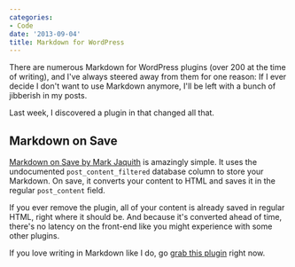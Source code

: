 ```yaml
---
categories:
- Code
date: '2013-09-04'
title: Markdown for WordPress
---
```


There are numerous Markdown for WordPress plugins (over 200 at the time of writing), and I've always steered away from them for one reason: If I ever decide I don't want to use Markdown anymore, I'll be left with a bunch of jibberish in my posts.

<p>Last week, I discovered a plugin in that changed all that.
<!--more--></p>

<h2>Markdown on Save</h2>

<a href="https://github.com/markjaquith/markdown-on-save">Markdown on Save by Mark Jaquith</a> is amazingly simple. It uses the undocumented <code>post_content_filtered</code> database column to store your Markdown. On save, it converts your content to HTML and saves it in the regular <code>post_content</code> field.

If you ever remove the plugin, all of your content is already saved in regular HTML, right where it should be. And because it's converted ahead of time, there's no latency on the front-end like you might experience with some other plugins.

If you love writing in Markdown like I do, go <a href="https://github.com/markjaquith/markdown-on-save">grab this plugin</a> right now.